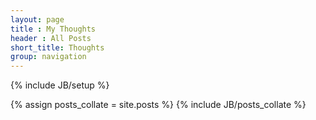 ```yaml
---
layout: page
title : My Thoughts
header : All Posts
short_title: Thoughts
group: navigation
---
```

{% include JB/setup %}

{% assign posts_collate = site.posts %}
{% include JB/posts_collate %}